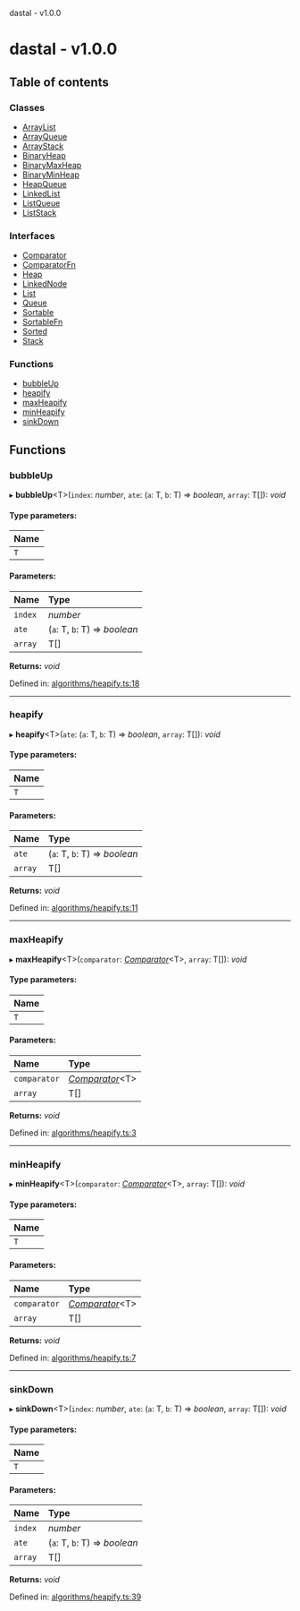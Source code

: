 dastal - v1.0.0

# dastal - v1.0.0

## Table of contents

### Classes

- [ArrayList](classes/arraylist.md)
- [ArrayQueue](classes/arrayqueue.md)
- [ArrayStack](classes/arraystack.md)
- [BinaryHeap](classes/binaryheap.md)
- [BinaryMaxHeap](classes/binarymaxheap.md)
- [BinaryMinHeap](classes/binaryminheap.md)
- [HeapQueue](classes/heapqueue.md)
- [LinkedList](classes/linkedlist.md)
- [ListQueue](classes/listqueue.md)
- [ListStack](classes/liststack.md)

### Interfaces

- [Comparator](interfaces/comparator.md)
- [ComparatorFn](interfaces/comparatorfn.md)
- [Heap](interfaces/heap.md)
- [LinkedNode](interfaces/linkednode.md)
- [List](interfaces/list.md)
- [Queue](interfaces/queue.md)
- [Sortable](interfaces/sortable.md)
- [SortableFn](interfaces/sortablefn.md)
- [Sorted](interfaces/sorted.md)
- [Stack](interfaces/stack.md)

### Functions

- [bubbleUp](README.md#bubbleup)
- [heapify](README.md#heapify)
- [maxHeapify](README.md#maxheapify)
- [minHeapify](README.md#minheapify)
- [sinkDown](README.md#sinkdown)

## Functions

### bubbleUp

▸ **bubbleUp**<T\>(`index`: *number*, `ate`: (`a`: T, `b`: T) => *boolean*, `array`: T[]): *void*

#### Type parameters:

| Name |
| :------ |
| `T` |

#### Parameters:

| Name | Type |
| :------ | :------ |
| `index` | *number* |
| `ate` | (`a`: T, `b`: T) => *boolean* |
| `array` | T[] |

**Returns:** *void*

Defined in: [algorithms/heapify.ts:18](https://github.com/havelessbemore/dastal/blob/5fab342/src/algorithms/heapify.ts#L18)

___

### heapify

▸ **heapify**<T\>(`ate`: (`a`: T, `b`: T) => *boolean*, `array`: T[]): *void*

#### Type parameters:

| Name |
| :------ |
| `T` |

#### Parameters:

| Name | Type |
| :------ | :------ |
| `ate` | (`a`: T, `b`: T) => *boolean* |
| `array` | T[] |

**Returns:** *void*

Defined in: [algorithms/heapify.ts:11](https://github.com/havelessbemore/dastal/blob/5fab342/src/algorithms/heapify.ts#L11)

___

### maxHeapify

▸ **maxHeapify**<T\>(`comparator`: [*Comparator*](interfaces/comparator.md)<T\>, `array`: T[]): *void*

#### Type parameters:

| Name |
| :------ |
| `T` |

#### Parameters:

| Name | Type |
| :------ | :------ |
| `comparator` | [*Comparator*](interfaces/comparator.md)<T\> |
| `array` | T[] |

**Returns:** *void*

Defined in: [algorithms/heapify.ts:3](https://github.com/havelessbemore/dastal/blob/5fab342/src/algorithms/heapify.ts#L3)

___

### minHeapify

▸ **minHeapify**<T\>(`comparator`: [*Comparator*](interfaces/comparator.md)<T\>, `array`: T[]): *void*

#### Type parameters:

| Name |
| :------ |
| `T` |

#### Parameters:

| Name | Type |
| :------ | :------ |
| `comparator` | [*Comparator*](interfaces/comparator.md)<T\> |
| `array` | T[] |

**Returns:** *void*

Defined in: [algorithms/heapify.ts:7](https://github.com/havelessbemore/dastal/blob/5fab342/src/algorithms/heapify.ts#L7)

___

### sinkDown

▸ **sinkDown**<T\>(`index`: *number*, `ate`: (`a`: T, `b`: T) => *boolean*, `array`: T[]): *void*

#### Type parameters:

| Name |
| :------ |
| `T` |

#### Parameters:

| Name | Type |
| :------ | :------ |
| `index` | *number* |
| `ate` | (`a`: T, `b`: T) => *boolean* |
| `array` | T[] |

**Returns:** *void*

Defined in: [algorithms/heapify.ts:39](https://github.com/havelessbemore/dastal/blob/5fab342/src/algorithms/heapify.ts#L39)
